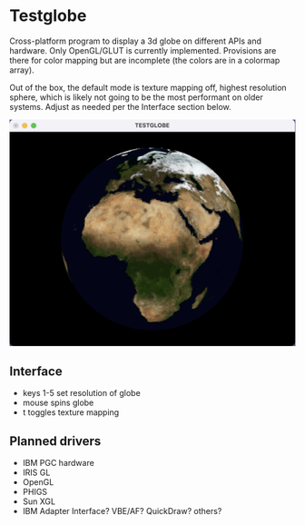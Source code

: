 # Testglobe
Cross-platform program to display a 3d globe on different APIs and hardware. Only OpenGL/GLUT is currently implemented. Provisions are there for color mapping but are incomplete (the colors are in a colormap array).

Out of the box, the default mode is texture mapping off, highest resolution sphere, which is likely not going to be the most performant on older systems. Adjust as needed per the Interface section below.

![alt text](https://github.com/trguhq/testglobe/blob/main/testglobe.png?raw=true)

## Interface
* keys 1-5 set resolution of globe
* mouse spins globe
* t toggles texture mapping
  
## Planned drivers
* IBM PGC hardware
* IRIS GL
* OpenGL
* PHIGS
* Sun XGL
* IBM Adapter Interface? VBE/AF? QuickDraw? others?
